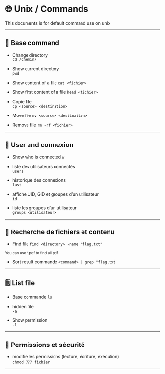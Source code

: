 # 🌐 Unix / Commands

This documents is for default command use on unix

---

## 🧰 Base command

- Change directory  
`cd /chemin/`

- Show current directory  
`pwd`

- Show content of a file
`cat <fichier>`

- Show first content of a file
`head <fichier>`

- Copie file  
`cp <source> <destination>`

- Move file
`mv <source> <destination>`

- Remove file 
`rm -rf <fichier>`

---

## 👤 User and connexion

- Show who is connected
`w`

- liste des utilisateurs connectés  
`users`

- historique des connexions  
`last`

- affiche UID, GID et groupes d’un utilisateur  
`id`

- liste les groupes d’un utilisateur  
`groups <utilisateur>`

---

## 🔎 Recherche de fichiers et contenu

- Find file
`find <directory> -name "flag.txt"`

<sup> You can use *.pdf to find all pdf </sup>

- Sort result commande
`<command> | grep "flag.txt`

---

## 🗒️ List file

- Base commande
`ls`

- hidden file  
`-a`

- Show permission  
`-l`

---

## 🔐 Permissions et sécurité

- modifie les permissions (lecture, écriture, exécution)  
`chmod 777 fichier`

---
